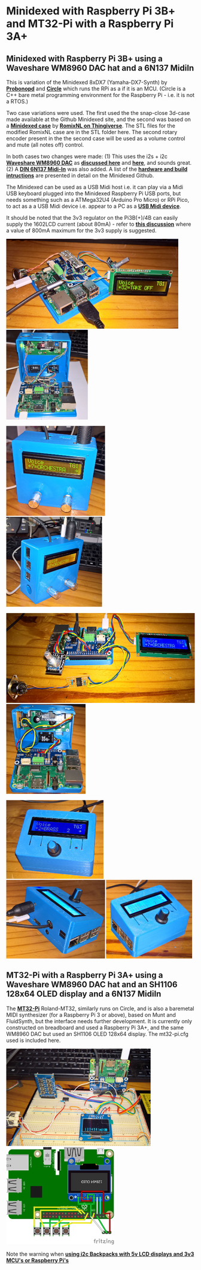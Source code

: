# Minidexed with Raspberry Pi 3B+ and MT32-Pi with a Raspberry Pi 3A+

## Minidexed with Raspberry Pi 3B+ using a Waveshare WM8960 DAC hat and a 6N137 MidiIn
This is variation of the Minidexed 8xDX7 (Yamaha-DX7-Synth) by [**Probonopd**](https://github.com/probonopd/MiniDexed) and [**Circle**](https://github.com/rsta2/circle) which runs the RPi as a if it is an MCU. (Circle is a C++ bare metal programming environment for the Raspberry Pi - i.e. it is not a RTOS.)

Two case variations were used. The first used the the snap-close 3d-case made available at the Github Minidexed site, and the second was based on a [**Minidexed case**](https://github.com/probonopd/MiniDexed/discussions/165) by [**RomixNL on Thingiverse**](https://www.thingiverse.com/thing:5371115). The STL files for the modified RomixNL case are in the STL folder here. The second rotary encoder present in the the second case will be used as a volume control and mute (all notes off) control.

In both cases two changes were made: (1) This uses the i2s + i2c [**Waveshare WM8960 DAC**](https://www.waveshare.com/wm8960-audio-hat.htm) as [**discussed here**](https://github.com/TobiasVanDyk/RaspberryPi-GPIO-Audio) and [**here**](https://github.com/TobiasVanDyk/Wolfson-WM8960-Arduino-Teensy-Driver), and sounds great. (2) A [**DIN 6N137 Midi-In**](images/6N137Midi.png) was also added. A list of the [**hardware and build intructions**](https://github.com/probonopd/MiniDexed/wiki/Hardware) are presented in detail on the Minidexed Github. 

The Minidexed can be used as a USB Midi host i.e. it can play via a Midi USB keyboard plugged into the Minidexed Raspberry Pi USB ports, but needs something such as a ATMega32U4 (Arduino Pro Micro) or RPi Pico, to act as a a USB Midi device i.e. appear to a PC as a [**USB Midi device**](https://github.com/probonopd/MiniDexed/discussions/236).

It should be noted that the 3v3 regulator on the Pi3B(+)/4B can easily supply the 1602LCD current (about 80mA) - refer to [**this discussion**](https://raspberrypi.stackexchange.com/questions/51615/raspberry-pi-power-limitations) where a value of 800mA maximum for the 3v3 supply is suggested.

<p align="left">
<img src="images/minidexedv2a.jpg" height="240" /> 
<img src="images/minidexedv2c.jpg" height="240" /> 
</p>

<p align="left">
<img src="images/minidexedv2d.jpg" height="240" /> 
<img src="images/minidexedv2e.jpg" height="240" /> 
</p>

<p align="left">
<img src="images/minid2.jpg" height="240" /> 
<img src="images/minid3.jpg" height="240" /> 
</p>

<p align="left">
<img src="images/minid10.jpg" height="210" /> 
<img src="images/minid11.jpg" height="210" /> 
<img src="images/minid12.jpg" height="210" /> 
</p>

## MT32-Pi with a Raspberry Pi 3A+ using a Waveshare WM8960 DAC hat and an SH1106 128x64 OLED display and a 6N137 MidiIn
The [**MT32-Pi**](https://github.com/dwhinham/mt32-pi) Roland-MT32, similarly runs on Circle, and is also a baremetal MIDI synthesizer (for a Raspberry Pi 3 or above), based on Munt and FluidSynth, but the interface needs further development. It is currently only constructed on breadboard and used a Raspberry Pi 3A+, and the same WM8960 DAC but used an SH1106 OLED 128x64 display. The mt32-pi.cfg used is included here.

<p align="left">
<img src="images/mt32.jpg" height="260" /> 
<img src="images/MT32a_bb.jpg" height="260" />   
</p>

Note the warning when [**using i2c Backpacks with 5v LCD displays and 3v3 MCU's or Raspberry Pi's**](https://github.com/TobiasVanDyk/Microdexed-Synth-Variations/tree/main/i2cbackpack)

